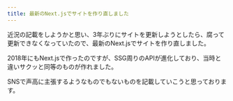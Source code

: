 ```yaml
---
title: 最新のNext.jsでサイトを作り直しました
---
```


近況の記載をしようかと思い、3年ぶりにサイトを更新しようとしたら、腐って更新できなくなっていたので、最新のNext.jsでサイトを作り直しました。

2018年にもNext.jsで作ったのですが、SSG周りのAPIが進化しており、当時と違いサクッと同等のものが作れました。

SNSで声高に主張するようなものでもないものを記載していこうと思っております。